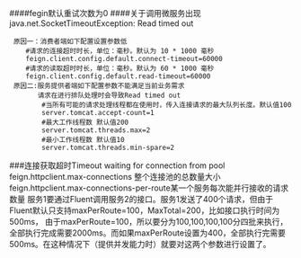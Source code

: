 ####fegin默认重试次数为0
####关于调用微服务出现java.net.SocketTimeoutException: Read timed out

     原因一：消费者端如下配置设置参数低
        #请求的连接超时时长，单位：毫秒。默认为 10 * 1000 毫秒
        feign.client.config.default.connect-timeout=60000
        #请求的读取超时时长，单位：毫秒。默认为 60 * 1000 毫秒
        feign.client.config.default.read-timeout=60000
     原因二:服务提供者端如下配置参数不能满足当前业务需求
           请求在进行排队处理时会导致Read timed out
            #当所有可能的请求处理线程都在使用时，传入连接请求的最大队列长度。默认值100
            server.tomcat.accept-count=1
            #最大工作线程数 默认值200
            server.tomcat.threads.max=2
            #最小工作线程数 默认值10
            server.tomcat.threads.min-spare=2


###连接获取超时Timeout waiting for connection from pool 
         feign.httpclient.max-connections  整个连接池的总数量大小
         feign.httpclient.max-connections-per-route某一个服务每次能并行接收的请求数量
        服务1要通过Fluent调用服务2的接口。服务1发送了400个请求，但由于Fluent默认只支持maxPerRoute=100，MaxTotal=200，比如接口执行时间为500ms，
        由于maxPerRoute=100，所以要分为100,100,100,100分四批来执行，
        全部执行完成需要2000ms。而如果maxPerRoute设置为400，全部执行完需要500ms。在这种情况下（提供并发能力时）就要对这两个参数进行设置了。